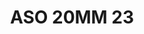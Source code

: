 ---
title: ASO 20MM 23
date: 
draft: false

# descripcion
description : Anillo de plata 925 y nácar

materials: Plata 925

color: 

dimensions: 20mm diámetro

code: 05-23-1409

type: "Anillos"

categories: []

price: $6.350,00

price_eftvo: $5.400,00

# Images
# first image will be shown in the product page
images:
  # - image: "images/path_to_image"
  # La ubicacion de las imagenes es imagenes/Anillos/Anillos.Solo Plata/05-23-1409-aso-20mm-23

---